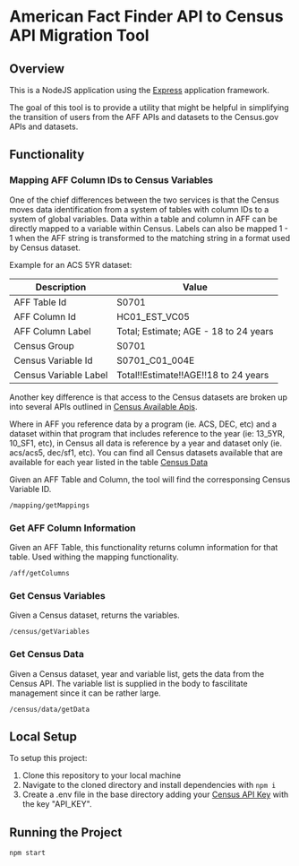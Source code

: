 # American Fact Finder API to Census API Migration Tool
## Overview
This is a NodeJS application using the  [Express] application framework.

The goal of this tool is to provide a utility that might be helpful in simplifying the transition of users from the AFF APIs and datasets to the Census.gov APIs and datasets.

## Functionality
### Mapping AFF Column IDs to Census Variables
One of the chief differences between the two services is that the Census moves data identification from a system of tables with column IDs to a system of global variables.  Data within a table and column in AFF can be directly mapped to a variable within Census.  Labels can also be mapped 1 - 1 when the AFF string is transformed to the matching string in a format used by Census dataset.

Example for an ACS 5YR dataset:

| Description | Value |
| --- | --- |
|AFF Table Id | S0701|
|AFF Column Id | HC01_EST_VC05|
|AFF Column Label | Total; Estimate; AGE - 18 to 24 years|
|Census Group | S0701|
|Census Variable Id | S0701_C01_004E|
|Census Variable Label | Total!!Estimate!!AGE!!18 to 24 years|

Another key difference is that access to the Census datasets are broken up into several APIs outlined in [Census Available Apis].

Where in AFF you reference data by a program (ie. ACS, DEC, etc) and a dataset  within that program that includes reference to the year (ie: 13_5YR, 10_SF1, etc), in Census all data is reference by a year and dataset only (ie. acs/acs5, dec/sf1, etc).
You can find all Census datasets available that are available for each year listed in the table [Census Data]

Given an AFF Table and Column, the tool will find the corresponsing Census Variable ID.

`/mapping/getMappings`

### Get AFF Column Information
Given an AFF Table, this functionality returns column information for that table.  Used withing the mapping functionality.

`/aff/getColumns`

### Get Census Variables
Given a Census dataset, returns the variables.

`/census/getVariables`

### Get Census Data
Given a Census dataset, year and variable list, gets the data from the Census API.
The variable list is supplied in the body to fascilitate management since it can be 
rather large.

`/census/data/getData`

## Local Setup

To setup this project:
1. Clone this repository to your local machine
2. Navigate to the cloned directory and install dependencies with `npm i`
3. Create a .env file in the base directory adding your [Census API Key] with the key "API_KEY".

## Running the Project

`npm start`


[Express]: https://expressjs.com/
[Census API Key]: https://api.census.gov/data/key_signup.html
[Census Available Apis]: https://www.census.gov/data/developers/data-sets.html
[Census Data]:https://api.census.gov/data.html